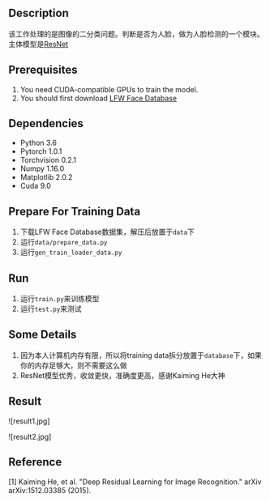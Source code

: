 ## Description
该工作处理的是图像的二分类问题。判断是否为人脸，做为人脸检测的一个模块。主体模型是[ResNet](https://arxiv.org/abs/1512.03385)

## Prerequisites
1. You need CUDA-compatible GPUs to train the model.
2. You should first download [LFW Face Database](http://vis-www.cs.umass.edu/lfw/)

## Dependencies
* Python 3.6
* Pytorch 1.0.1
* Torchvision 0.2.1
* Numpy 1.16.0
* Matplotlib 2.0.2
* Cuda 9.0

## Prepare For Training Data
1. 下载LFW Face Database数据集，解压后放置于`data`下
2. 运行`data/prepare_data.py`
3. 运行`gen_train_loader_data.py`

## Run
1. 运行`train.py`来训练模型
2. 运行`test.py`来测试

## Some Details
1. 因为本人计算机内存有限，所以将training data拆分放置于`database`下，如果你的内存足够大，则不需要这么做
2. ResNet模型优秀，收敛更快，准确度更高，感谢Kaiming He大神

## Result

![result1.jpg]

![result2.jpg]

## Reference
[1] Kaiming He, et al. "Deep Residual Learning for Image Recognition." arXiv arXiv:1512.03385 (2015).
